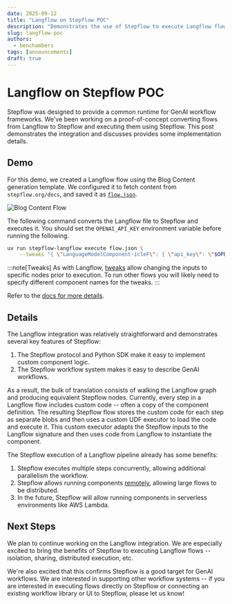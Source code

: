 ```yaml
---
date: 2025-09-12
title: "Langflow on Stepflow POC"
description: "Demonstrates the use of Stepflow to execute Langflow flows."
slug: langflow-poc
authors:
  - benchambers
tags: [announcements]
draft: true
---
```


# Langflow on Stepflow POC

Stepflow was designed to provide a common runtime for GenAI workflow frameworks.
We've been working on a proof-of-concept converting flows from Langflow to Stepflow and executing them using Stepflow.
This post demonstrates the integration and discusses provides some implementation details.

<!-- truncate -->

## Demo

For this demo, we created a Langflow flow using the Blog Content generation template.
We configured it to fetch content from `stepflow.org/docs`, and saved it as [`flow.json`](/files/2025-09-langflow-poc-flow.json).

![Blog Content Flow](/img/2025-09-langflow-poc-flow.png)

The following command converts the Langflow file to Stepflow and executes it.
You should set the `OPENAI_API_KEY` environment variable before running the following.

```sh
uv run stepflow-langflow execute flow.json \
    --tweaks "{ \"LanguageModelComponent-icleF\": { \"api_key\": \"$OPENAI_API_KEY\" } }"
```


:::note[Tweaks]
As with Langflow, [tweaks](https://docs.langflow.org/concepts-publish#input-schema) allow changing the inputs to specific nodes prior to execution.
To run other flows you will likely need to specify different component names for the tweaks.
:::

Refer to the [docs for more details](https://github.com/stepflow-ai/stepflow/blob/main/integrations/langflow/README.md).

## Details

The Langflow integration was relatively straightforward and demonstrates several key features of Stepflow:

1. The Stepflow protocol and Python SDK make it easy to implement custom component logic.
2. The Stepflow workflow system makes it easy to describe GenAI workflows.

As a result, the bulk of translation consists of walking the Langflow graph and producing equivalent Stepflow nodes.
Currently, every step in a Langflow flow includes custom code -- often a copy of the component definition.
The resulting Stepflow flow stores the custom code for each step as separate blobs and then uses a custom UDF executor to load the code and execute it.
This custom executor adapts the Stepflow inputs to the Langflow signature and then uses code from Langflow to instantiate the component.

The Stepflow execution of a Langflow pipeline already has some benefits:
1. Stepflow executes multiple steps concurrently, allowing additional parallelism the workflow.
2. Stepflow allows running components [remotely](/docs/configuration#routing-configuration), allowing large flows to be distributed.
3. In the future, Stepflow will allow running components in serverless environments like AWS Lambda.

## Next Steps

We plan to continue working on the Langflow integration.
We are especially excited to bring the benefits of Stepflow to executing Langflow flows -- isolation, sharing, distributed execution, etc.

We're also excited that this confirms Stepflow is a good target for GenAI workflows.
We are interested in supporting other workflow systems -- if you are interested in executing flows directly on Stepflow or connecting an existing workflow library or UI to Stepflow, please let us know!